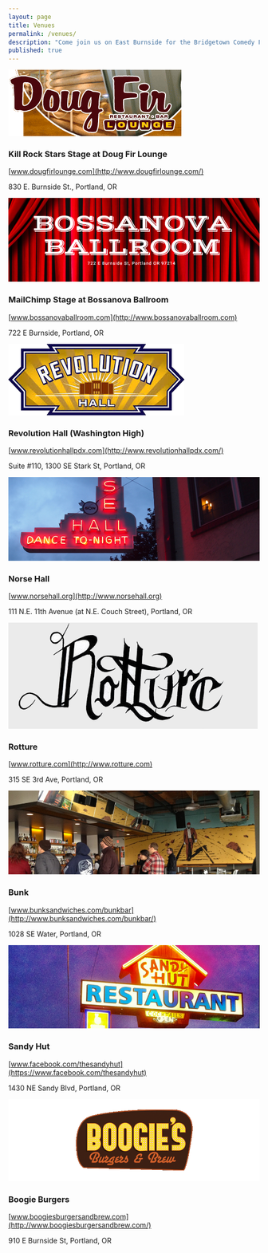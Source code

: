 ```yaml
---
layout: page
title: Venues
permalink: /venues/
description: "Come join us on East Burnside for the Bridgetown Comedy Festival in 2015!"
published: true
---
```


<a target="_blank" href="http://www.dougfirlounge.com/">
  <img src="/img/venue-images/venue-doug-fir.png" />
</a>

### Kill Rock Stars Stage at Doug Fir Lounge

  [www.dougfirlounge.com](http://www.dougfirlounge.com/)

830 E. Burnside St., Portland, OR


  <a target="_blank" href="http://www.bossanovaballroom.com">
    <img src="/img/venue-images/venue-bossanova.png" />
  </a>

### MailChimp Stage at Bossanova Ballroom

  [www.bossanovaballroom.com](http://www.bossanovaballroom.com)

722 E Burnside, Portland, OR



  <a target="_blank" href="http://www.revolutionhallpdx.com/">
    <img src="/img/venue-images/venue-revolution-hall.png" />
  </a>

### Revolution Hall (Washington High)

  [www.revolutionhallpdx.com](http://www.revolutionhallpdx.com/)

Suite #110, 1300 SE Stark St, Portland, OR






  <a target="_blank" href="http://www.norsehall.org">
    <img src="/img/venue-images/venue-norse.png" />
  </a>

### Norse Hall

  [www.norsehall.org](http://www.norsehall.org)

111 N.E. 11th Avenue (at N.E. Couch Street), Portland, OR





  <a target="_blank" href="http://www.rotture.com">
    <img src="/img/venue-images/venue-rotture.png" />
  </a>

### Rotture

  [www.rotture.com](http://www.rotture.com)

315 SE 3rd Ave, Portland, OR



  <a target="_blank" href="http://www.bunksandwiches.com/bunkbar/">
    <img src="/img/venue-images/venue-bunk-bar.png" />
  </a>

### Bunk

  [www.bunksandwiches.com/bunkbar](http://www.bunksandwiches.com/bunkbar/)

1028 SE Water, Portland, OR




  <a target="_blank" href="https://www.facebook.com/thesandyhut">
    <img src="/img/venue-images/venue-sandy-hut.png" />
  </a>


### Sandy Hut

  [www.facebook.com/thesandyhut](https://www.facebook.com/thesandyhut)

1430 NE Sandy Blvd, Portland, OR






  <a target="_blank" href="http://www.boogiesburgersandbrew.com/">
    <img src="/img/venue-images/venue-boogie-burgers.png" />
  </a>

### Boogie Burgers

  [www.boogiesburgersandbrew.com](http://www.boogiesburgersandbrew.com/)

910 E Burnside St, Portland, OR